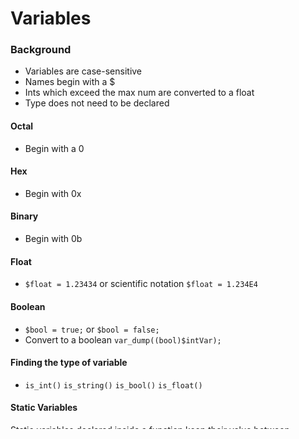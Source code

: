 # Variables

### Background

- Variables are case-sensitive
- Names begin with a $
- Ints which exceed the max num are converted to a float
- Type does not need to be declared

#### Octal

- Begin with a 0

#### Hex

- Begin with 0x

#### Binary

- Begin with 0b

#### Float

- `$float = 1.23434` or scientific notation `$float = 1.234E4`

#### Boolean

- `$bool = true;` or `$bool = false;`
- Convert to a boolean `var_dump((bool)$intVar);`

#### Finding the type of variable

- `is_int()` `is_string()` `is_bool()` `is_float()`

#### Static Variables

Static variables declared inside a function keep their value between function calls

    static $count = 0;

### Superglobal Variables

| Name | Contents |
|------|----------|
| $GLOBALS | All variables in current scope. Variable names are keys of the array |
| $_SERVER | Headers, paths and script locations. Created by web server. |
| [$_GET](http://php.net/manual/en/reserved.variables.get.php) | Variables passed via HTTP Get method |
| [$_POST](http://php.net/manual/en/reserved.variables.post.php) | Variables passed via HTTP Post method |
| $_FILES | Items uploaded via HTTP Post method |
| $_COOKIE | Variables passed via HTTP cookie |
| $_SESSION | Session variables available |
| $_REQUEST | Contents on information passed from browser |
| $_ENV | Variables passed via environment method |

```php
echo 'Hello ' . htmlspecialchars($_GET["name"]) . '!';
```

#### Get Method

    /test/demo_form.asp?name1=value1&name2=value2

- Length restrictions
- Can be bookmarked

#### Post Method

- No length restrictions
- Cannot be bookmarked

